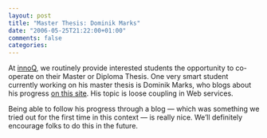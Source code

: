 ```yaml
---
layout: post
title: "Master Thesis: Dominik Marks"
date: "2006-05-25T21:22:00+01:00"
comments: false
categories: 
---
```


<p>At <a href="/">innoQ</a>, we routinely provide interested students the opportunity to co-operate on their Master or Diploma Thesis. One very smart student currently working on his master thesis is Dominik Marks, who blogs about his progress <a href="/blog/dm/">on this site</a>. His topic is loose coupling in Web services.</p>

<p>Being able to follow his progress through a blog &#8212; which was something we tried out for the first time in this context &#8212; is really nice. We&#8217;ll definitely encourage folks to do this in the future.</p>


